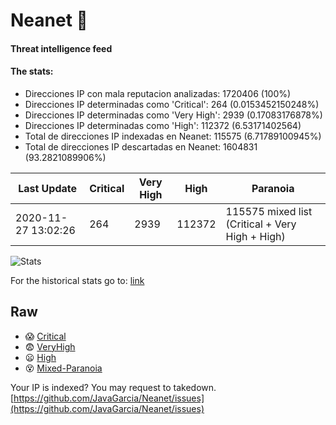 # Neanet :hocho:
#### Threat intelligence feed
#### The stats:

- Direcciones IP con mala reputacion analizadas: 1720406 (100%)
- Direcciones IP determinadas como 'Critical':  264 (0.0153452150248%)
- Direcciones IP determinadas como 'Very High':  2939 (0.17083176878%)
- Direcciones IP determinadas como 'High':  112372 (6.53171402564)
- Total de direcciones IP indexadas en Neanet:  115575 (6.71789100945%)
- Total de direcciones IP descartadas en Neanet:  1604831 (93.2821089906%)

| Last Update | Critical | Very High | High | Paranoia |
| --- | --- | --- | --- | --- |
| 2020-11-27 13:02:26 | 264 | 2939 | 112372 | 115575 mixed list (Critical + Very High + High)|

![Stats](https://docs.google.com/spreadsheets/d/e/2PACX-1vSnaNMIXVabIpDJjufMlzH7poXnshF3mgd8Is1g9ytUEzVsP5my4Trn8f-xkoLLQ38xpL3HtmUexLo6/pubchart?oid=501124687&format=image)

For the historical stats go to: [link](/stats.csv)
## Raw
- :scream: [Critical](https://raw.githubusercontent.com/JavaGarcia/Neanet/master/blacklists/neanet_critical.txt)
- :fearful: [VeryHigh](https://raw.githubusercontent.com/JavaGarcia/Neanet/master/blacklists/neanet_veryHigh.txtt)
- :frowning: [High](https://raw.githubusercontent.com/JavaGarcia/Neanet/master/blacklists/neanet_high.txt)
- :dizzy_face: [Mixed-Paranoia](https://raw.githubusercontent.com/JavaGarcia/Neanet/master/blacklists/neanet_all.txt)


Your IP is indexed? You may request to takedown. [https://github.com/JavaGarcia/Neanet/issues](https://github.com/JavaGarcia/Neanet/issues)












































































































































































































































































































































































































































































































































































































































































































































































































































































































































































































































































































































































































































































































































































































































































































































































































































































































































































































































































































































































































































































































































































































































































































































































































































































































































